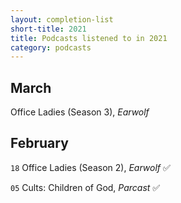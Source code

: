 ```yaml
---
layout: completion-list
short-title: 2021
title: Podcasts listened to in 2021
category: podcasts
---
```

## March
Office Ladies (Season 3), _Earwolf_

## February
`18` Office Ladies (Season 2), _Earwolf_ ✅

`05` Cults: Children of God, _Parcast_ ✅
